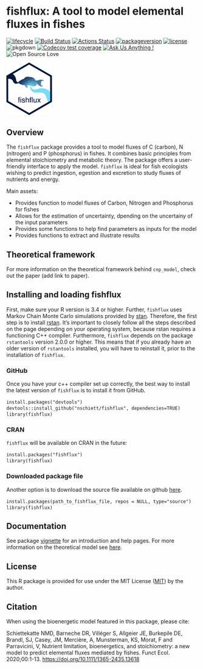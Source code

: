 <!-- README.md is generated from README.Rmd. Please edit that file -->

fishflux: A tool to model elemental fluxes in fishes
====================================================

[![lifecycle](https://img.shields.io/badge/lifecycle-stable-green.svg)](https://www.tidyverse.org/lifecycle/#stable)
[![Build
Status](http://badges.herokuapp.com/travis/nschiett/fishflux?branch=master&label=build&style=plastic&logo=travisci)](https://travis-ci.org/nschiett/fishflux)
[![Actions
Status](https://github.com/nschiett/fishflux/workflows/R-CMD-check/badge.svg)](https://github.com/nschiett/fishflux/actions)
[![packageversion](https://img.shields.io/badge/Package%20version-0.0.1-blue.svg)](commits/master)
[![license](https://img.shields.io/badge/license-MIT%20+%20file%20LICENSE-lightgrey.svg)](https://choosealicense.com/)
![pkgdown](https://github.com/nschiett/fishflux/workflows/pkgdown/badge.svg)
[![Codecov test
coverage](https://codecov.io/gh/nschiett/fishflux/branch/master/graph/badge.svg)](https://codecov.io/gh/nschiett/fishflux?branch=maste)
[![Ask Us Anything
!](https://img.shields.io/badge/Ask%20us-anything-1abc9c.svg)](https://github.com/nschiett/fishflux/issues/new)
![Open Source
Love](https://badges.frapsoft.com/os/v2/open-source.svg?v=103)

<img src="man/figures/fishflux.png" width = 120 alt="fishflux logo"/>

Overview
--------

The `fishflux` package provides a tool to model fluxes of C (carbon), N
(nitrogen) and P (phosphorus) in fishes. It combines basic principles
from elemental stoichiometry and metabolic theory. The package offers a
user-friendly interface to apply the model. `fishflux` is ideal for fish
ecologists wishing to predict ingestion, egestion and excretion to study
fluxes of nutrients and energy.

Main assets:

-   Provides function to model fluxes of Carbon, Nitrogen and Phosphorus
    for fishes
-   Allows for the estimation of uncertainty, dpending on the uncertainy
    of the input parameters
-   Provides some functions to help find parameters as inputs for the
    model
-   Provides functions to extract and illustrate results

Theoretical framework
---------------------

For more information on the theoretical framework behind `cnp_model`,
check out the paper (add link to paper).

Installing and loading fishflux
-------------------------------

First, make sure your R version is 3.4 or higher. Further, `fishflux`
uses Markov Chain Monte Carlo simulations provided by
[stan](https://github.com/stan-dev/rstan/wiki/RStan-Getting-Started).
Therefore, the first step is to install
[rstan](https://github.com/stan-dev/rstan/wiki/RStan-Getting-Started).
It’s important to closely follow all the steps described on the page
depending on your operating system, because rstan requires a functioning
C++ compiler. Furthermore, `fishflux` depends on the package
`rstantools` version 2.0.0 or higher. This means that if you already
have an older version of `rstantools` installed, you will have to
reinstall it, prior to the installation of `fishflux`.

### GitHub

Once you have your c++ compiler set up correctly, the best way to
install the latest version of `fishflux` is to install it from GitHub.

    install.packages("devtools")
    devtools::install_github("nschiett/fishflux", dependencies=TRUE)
    library(fishflux)

### CRAN

`fishflux` will be available on CRAN in the future:

    install.packages("fishflux")
    library(fishflux)

### Downloaded package file

Another option is to download the source file available on github
[here](https://github.com/nschiett/fishflux).

    install.packages(path_to_fishflux_file, repos = NULL, type="source")
    library(fishflux)

Documentation
-------------

See package
[vignette](https://nschiett.github.io/fishflux/articles/intro_to_fishflux.html)
for an introduction and help pages. For more information on the
theoretical model see [here](https://doi.org/10.1111/1365-2435.13618).

License
-------

This R package is provided for use under the MIT License
([MIT](http://opensource.org/licenses/MIT)) by the author.

Citation
--------

When using the bioenergetic model featured in this package, please cite:

Schiettekatte NMD, Barneche DR, Villéger S, Allgeier JE, Burkepile DE,
Brandl, SJ, Casey, JM, Mercière, A, Munsterman, KS, Morat, F and
Parravicini, V, Nutrient limitation, bioenergetics, and stoichiometry: a
new model to predict elemental fluxes mediated by fishes. Funct Ecol.
2020;00:1-13.
<a href="https://doi.org/10.1111/1365-2435.13618" class="uri">https://doi.org/10.1111/1365-2435.13618</a>
